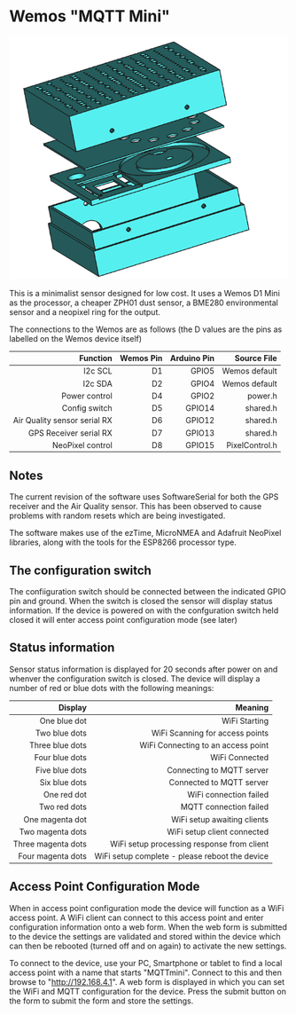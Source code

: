 # Wemos "MQTT Mini"

![Mini MQTT Assembly](Images/miniMqtt.PNG)

This is a minimalist sensor designed for low cost. It uses a Wemos D1 Mini as the processor, a cheaper ZPH01 dust sensor, a BME280 environmental sensor and a neopixel ring for the output.

The connections to the Wemos are as follows (the D values are the pins as labelled on the Wemos device itself)

| Function   |   Wemos Pin    |  Arduino Pin | Source File |
| ----------:|-------------:|-------------:|-------------:|
| I2c SCL    |D1|GPIO5|Wemos default
| I2c SDA   |D2|GPIO4|Wemos default
| Power control|D4|GPIO2|power.h
| Config switch|D5|GPIO14|shared.h
| Air Quality sensor serial RX|D6|GPIO12|shared.h
| GPS Receiver serial RX|D7|GPIO13|shared.h
| NeoPixel control|D8|GPIO15|PixelControl.h

## Notes

The current revision of the software uses SoftwareSerial for both the GPS receiver and the Air Quality sensor. This has been observed to cause problems with random resets which are being investigated.

The software makes use of the ezTime, MicroNMEA and Adafruit NeoPixel libraries, along with the tools for the ESP8266 processor type. 

## The configuration switch

The confiiguration switch should be connected between the indicated GPIO pin and ground. When the switch is closed the sensor will display status information. If the device is powered on with the confguration switch held closed it will enter access point configuration mode (see later)

## Status information

Sensor status information is displayed for 20 seconds after power on and whenver the configuration switch is closed. The device will display a number of red or blue dots with the following meanings:

| Display            |      Meaning                                |
| ------------------:|---------------------------------------------------:|
| One blue dot| WiFi Starting |
| Two blue dots | WiFi Scanning for access points |
| Three blue dots | WiFi Connecting to an access point |
| Four blue dots | WiFi Connected |
| Five blue dots | Connecting to MQTT server |
| Six blue dots | Connected to MQTT server |
| One red dot | WiFi connection failed |
| Two red dots | MQTT connection failed |
| One magenta dot| WiFi setup awaiting clients |
| Two magenta dots | WiFi setup client connected |
| Three magenta dots | WiFi setup processing response from client |
| Four magenta dots | WiFi setup complete - please reboot the device |

## Access Point Configuration Mode

When in access point configuration mode the device will function as a WiFi access point. A WiFi client can connect to this access point and enter configuration information onto a web form. When the web form is submitted to the device the settings are validated and stored within the device which can then be rebooted (turned off and on again) to activate the new settings. 

To connect to the device, use your PC, Smartphone or tablet to find a local access point with a name that starts "MQTTmini". Connect to this and then browse to "http://192.168.4.1". A web form is displayed in which you can set the WiFi and MQTT configuration for the device. Press the submit button on the form to submit the form and store the settings. 






